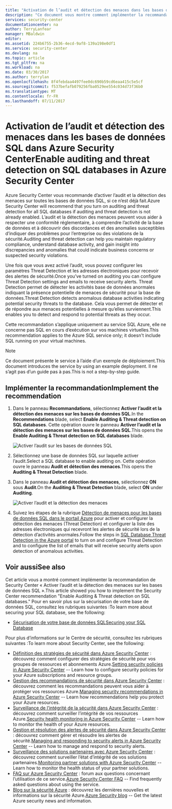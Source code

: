 ```yaml
---
title: "Activation de l’audit et détection des menaces dans les bases de données SQL dans Azure Security Center | Microsoft Docs"
description: "Ce document vous montre comment implémenter la recommandation Azure Security Center ** activer la détection de menace et de l’audit sur les bases de données SQL **."
services: security-center
documentationcenter: na
author: TerryLanfear
manager: MBaldwin
editor: 
ms.assetid: 224b6755-2b36-4ecd-9af8-139a198e0df1
ms.service: security-center
ms.devlang: na
ms.topic: article
ms.tgt_pltfrm: na
ms.workload: na
ms.date: 03/30/2017
ms.author: terrylan
ms.openlocfilehash: 8f4febdaa4497fee0dc690b59cd6eaa415c5e5cf
ms.sourcegitcommit: f537befafb079256fba0529ee554c034d73f36b0
ms.translationtype: MT
ms.contentlocale: fr-FR
ms.lasthandoff: 07/11/2017
---
```

# <a name="enable-auditing-and-threat-detection-on-sql-databases-in-azure-security-center"></a><span data-ttu-id="8474f-103">Activation de l’audit et détection des menaces dans les bases de données SQL dans Azure Security Center</span><span class="sxs-lookup"><span data-stu-id="8474f-103">Enable auditing and threat detection on SQL databases in Azure Security Center</span></span>
<span data-ttu-id="8474f-104">Azure Security Center vous recommande d’activer l’audit et la détection des menaces sur toutes les bases de données SQL, si ce n’est déjà fait.</span><span class="sxs-lookup"><span data-stu-id="8474f-104">Azure Security Center will recommend that you turn on auditing and threat detection for all SQL databases if auditing and threat detection is not already enabled.</span></span> <span data-ttu-id="8474f-105">L’audit et la détection des menaces peuvent vous aider à respecter une conformité réglementaire, à comprendre l’activité de la base de données et à découvrir des discordances et des anomalies susceptibles d’indiquer des problèmes pour l’entreprise ou des violations de la sécurité.</span><span class="sxs-lookup"><span data-stu-id="8474f-105">Auditing and threat detection can help you maintain regulatory compliance, understand database activity, and gain insight into discrepancies and anomalies that could indicate business concerns or suspected security violations.</span></span>

<span data-ttu-id="8474f-106">Une fois que vous avez activé l’audit, vous pouvez configurer les paramètres Threat Detection et les adresses électroniques pour recevoir des alertes de sécurité.</span><span class="sxs-lookup"><span data-stu-id="8474f-106">Once you’ve turned on auditing you can configure Threat Detection settings and emails to receive security alerts.</span></span> <span data-ttu-id="8474f-107">Threat Detection permet de détecter les activités base de données anormales indiquant la présence potentielle de menaces de sécurité pour la base de données.</span><span class="sxs-lookup"><span data-stu-id="8474f-107">Threat Detection detects anomalous database activities indicating potential security threats to the database.</span></span> <span data-ttu-id="8474f-108">Cela vous permet de détecter et de répondre aux menaces potentielles à mesure qu’elles surviennent.</span><span class="sxs-lookup"><span data-stu-id="8474f-108">This enables you to detect and respond to potential threats as they occur.</span></span>

<span data-ttu-id="8474f-109">Cette recommandation s’applique uniquement au service SQL Azure, elle ne concerne pas SQL en cours d’exécution sur vos machines virtuelles.</span><span class="sxs-lookup"><span data-stu-id="8474f-109">This recommendation applies to the Azure SQL service only; it doesn't include SQL running on your virtual machines.</span></span>

> [!NOTE]
> <span data-ttu-id="8474f-110">Ce document présente le service à l’aide d’un exemple de déploiement.</span><span class="sxs-lookup"><span data-stu-id="8474f-110">This document introduces the service by using an example deployment.</span></span>  <span data-ttu-id="8474f-111">Il ne s’agit pas d’un guide pas à pas.</span><span class="sxs-lookup"><span data-stu-id="8474f-111">This is not a step-by-step guide.</span></span>
>
>

## <a name="implement-the-recommendation"></a><span data-ttu-id="8474f-112">Implémenter la recommandation</span><span class="sxs-lookup"><span data-stu-id="8474f-112">Implement the recommendation</span></span>
1. <span data-ttu-id="8474f-113">Dans le panneau **Recommandations**, sélectionnez **Activer l’audit et la détection des menaces sur les bases de données SQL**.</span><span class="sxs-lookup"><span data-stu-id="8474f-113">In the **Recommendations** blade, select **Enable Auditing & Threat detection on SQL databases**.</span></span>  <span data-ttu-id="8474f-114">Cette opération ouvre le panneau **Activer l’audit et la détection des menaces sur les bases de données SQL**.</span><span class="sxs-lookup"><span data-stu-id="8474f-114">This opens the **Enable Auditing & Threat detection on SQL databases** blade.</span></span>

   ![Activer l’audit sur les bases de données SQL][1]
2. <span data-ttu-id="8474f-116">Sélectionnez une base de données SQL sur laquelle activer l’audit.</span><span class="sxs-lookup"><span data-stu-id="8474f-116">Select a SQL database to enable auditing on.</span></span> <span data-ttu-id="8474f-117">Cette opération ouvre le panneau **Audit et détection des menaces**.</span><span class="sxs-lookup"><span data-stu-id="8474f-117">This opens the **Auditing & Threat Detection** blade.</span></span>

3. <span data-ttu-id="8474f-118">Dans le panneau **Audit et détection des menaces**, sélectionnez **ON** sous **Audit**.</span><span class="sxs-lookup"><span data-stu-id="8474f-118">On the **Auditing & Threat Detection** blade, select **ON** under **Auditing**.</span></span>

   ![Activer l’audit et la détection des menaces][2]
4. <span data-ttu-id="8474f-120">Suivez les étapes de la rubrique [Détection de menaces pour les bases de données SQL dans le portail Azure](../sql-database/sql-database-threat-detection-portal.md) pour activer et configurer la détection des menaces (Threat Detection) et configurer la liste des adresses électroniques qui recevront les alertes de sécurité lors de la détection d’activités anormales.</span><span class="sxs-lookup"><span data-stu-id="8474f-120">Follow the steps in [SQL Database Threat Detection in the Azure portal](../sql-database/sql-database-threat-detection-portal.md) to turn on and configure Threat Detection and to configure the list of emails that will receive security alerts upon detection of anomalous activities.</span></span>

## <a name="see-also"></a><span data-ttu-id="8474f-121">Voir aussi</span><span class="sxs-lookup"><span data-stu-id="8474f-121">See also</span></span>
<span data-ttu-id="8474f-122">Cet article vous a montré comment implémenter la recommandation de Security Center « Activer l’audit et la détection des menaces sur les bases de données SQL ».</span><span class="sxs-lookup"><span data-stu-id="8474f-122">This article showed you how to implement the Security Center recommendation "Enable Auditing & Threat detection on SQL databases."</span></span> <span data-ttu-id="8474f-123">Pour en savoir plus sur la sécurisation de votre base de données SQL, consultez les rubriques suivantes :</span><span class="sxs-lookup"><span data-stu-id="8474f-123">To learn more about securing your SQL database, see the following:</span></span>

* [<span data-ttu-id="8474f-124">Sécurisation de votre base de données SQL</span><span class="sxs-lookup"><span data-stu-id="8474f-124">Securing your SQL Database</span></span>](../sql-database/sql-database-security-overview.md)

<span data-ttu-id="8474f-125">Pour plus d’informations sur le Centre de sécurité, consultez les rubriques suivantes :</span><span class="sxs-lookup"><span data-stu-id="8474f-125">To learn more about Security Center, see the following:</span></span>

* <span data-ttu-id="8474f-126">[Définition des stratégies de sécurité dans Azure Security Center](security-center-policies.md) : découvrez comment configurer des stratégies de sécurité pour vos groupes de ressources et abonnements Azure.</span><span class="sxs-lookup"><span data-stu-id="8474f-126">[Setting security policies in Azure Security Center](security-center-policies.md) -- Learn how to configure security policies for your Azure subscriptions and resource groups.</span></span>
* <span data-ttu-id="8474f-127">[Gestion des recommandations de sécurité dans Azure Security Center](security-center-recommendations.md) : découvrez comment les recommandations peuvent vous aider à protéger vos ressources Azure.</span><span class="sxs-lookup"><span data-stu-id="8474f-127">[Managing security recommendations in Azure Security Center](security-center-recommendations.md) -- Learn how recommendations help you protect your Azure resources.</span></span>
* <span data-ttu-id="8474f-128">[Surveillance de l’intégrité de la sécurité dans Azure Security Center](security-center-monitoring.md) : découvrez comment surveiller l’intégrité de vos ressources Azure.</span><span class="sxs-lookup"><span data-stu-id="8474f-128">[Security health monitoring in Azure Security Center](security-center-monitoring.md) -- Learn how to monitor the health of your Azure resources.</span></span>
* <span data-ttu-id="8474f-129">[Gestion et résolution des alertes de sécurité dans Azure Security Center](security-center-managing-and-responding-alerts.md) : découvrez comment gérer et résoudre les alertes de sécurité.</span><span class="sxs-lookup"><span data-stu-id="8474f-129">[Managing and responding to security alerts in Azure Security Center](security-center-managing-and-responding-alerts.md) -- Learn how to manage and respond to security alerts.</span></span>
* <span data-ttu-id="8474f-130">[Surveillance des solutions partenaires avec Azure Security Center](security-center-partner-solutions.md) : découvrez comment surveiller l’état d’intégrité de vos solutions partenaires.</span><span class="sxs-lookup"><span data-stu-id="8474f-130">[Monitoring partner solutions with Azure Security Center](security-center-partner-solutions.md) -- Learn how to monitor the health status of your partner solutions.</span></span>
* <span data-ttu-id="8474f-131">[FAQ sur Azure Security Center](security-center-faq.md) : forum aux questions concernant l’utilisation de ce service.</span><span class="sxs-lookup"><span data-stu-id="8474f-131">[Azure Security Center FAQ](security-center-faq.md) -- Find frequently asked questions about using the service.</span></span>
* <span data-ttu-id="8474f-132">[Blog sur la sécurité Azure](http://blogs.msdn.com/b/azuresecurity/) : découvrez les dernières nouvelles et informations sur la sécurité Azure.</span><span class="sxs-lookup"><span data-stu-id="8474f-132">[Azure Security blog](http://blogs.msdn.com/b/azuresecurity/) -- Get the latest Azure security news and information.</span></span>

<!--Image references-->
[1]: ./media/security-center-enable-auditing-on-sql-databases/enable-auditing-on-sql-databases.png
[2]: ./media/security-center-enable-auditing-on-sql-databases/auditing-threat-detection-blade.png
